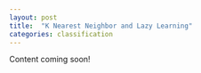 ```yaml
---
layout: post
title:  "K Nearest Neighbor and Lazy Learning"
categories: classification 
---
```


Content coming soon!
